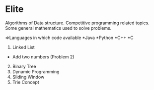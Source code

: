 # Elite

Algorithms of Data structure. 
Competitive programming related topics.
Some general mathematics used to solve problems.


=>Languages in which code available
*Java
*Python
*C++
*C

1. Linked List
  - Add two numbers (Problem 2)
2. Binary Tree
3. Dynamic Programming
4. Sliding Window
5. Trie Concept

 

